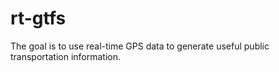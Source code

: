 # rt-gtfs

The goal is to use real-time GPS data to generate useful public transportation information.
